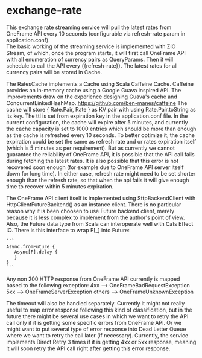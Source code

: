 # exchange-rate
This exchange rate streaming service will pull the latest rates from OneFrame API every 10 seconds (configurable via refresh-rate param in application.conf).  
The basic working of the streaming service is implemented with ZIO Stream, of which, once the program starts, it will first call OneFrame API with all enumeration of currency pairs as QueryParams.
Then it will schedule to call the API every {{refresh-rate}}. The latest rates for all currency pairs will be stored in Cache.

The RatesCache implements a Cache using Scala Caffeine Cache. Caffeine provides an in-memory cache using a Google Guava inspired API. The improvements draw on the experience designing Guava's cache and ConcurrentLinkedHashMap.
https://github.com/ben-manes/caffeine
The cache will store { Rate.Pair, Rate } as KV pair with using Rate.Pair.toString as its key. The ttl is set from expiration key in the application.conf file. In the current configuration, the cache will expire after 5 minutes, and currently the cache capacity is set to 1000 entries which should be more than enough as the cache is refreshed every 10 seconds. To better optimize it, the cache expiration could be set the same as refresh rate and or rates expiration itself (which is 5 minutes as per requirement). But as currently we cannot guarantee the reliability of OneFrame API, it is possible that the API call fails during fetching the latest rates. It is also possible that this error is not recovered soon enough (for example due to OneFrame API server itself down for long time). In either case, refresh rate might need to be set shorter enough than the refresh rate, so that when the api fails it will give enough time to recover within 5 minutes expiration.

The OneFrame API client itself is implemented using SttpBackendClient with HttpClientFutureBackend() as an instance client. There is no particular reason why it is been choosen to use Future backend client, merely because it is less complex to implement from the author's point of view. Also, the Future data type from Scala can interoperate well with Cats Effect IO. 
There is this interface to wrap F[_] into Future:
````
```
Async.fromFuture {
   Async[F].delay {
   }
}
```
````
Any non 200 HTTP response from OneFrame API currently is mapped based to the following exception:
4xx --> OneFrameBadRequestException
5xx --> OneFrameServerException
others --> OneFrameUnknownException

The timeout will also be handled separately.
Currently it might not really useful to map error response following this kind of classification, but in the future there might be several use cases in which we want to retry the API call only if it is getting some specific errors from OneFrame API. Or we might want to put several type of error response into Dead Letter Queue where we want to retry the call later (if necessary).
Currently, the service implements Direct Retry 3 times if it is getting 4xx or 5xx response, meaning it will soon retry the API call right after getting this error response.






